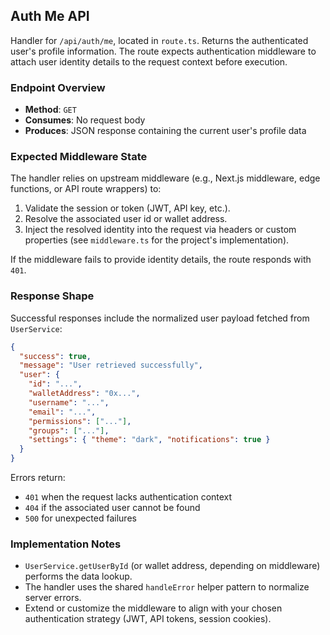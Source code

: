 ## Auth Me API

Handler for `/api/auth/me`, located in `route.ts`. Returns the authenticated user's profile
information. The route expects authentication middleware to attach user identity details to the
request context before execution.

### Endpoint Overview

- **Method**: `GET`
- **Consumes**: No request body
- **Produces**: JSON response containing the current user's profile data

### Expected Middleware State

The handler relies on upstream middleware (e.g., Next.js middleware, edge functions, or API route
wrappers) to:

1. Validate the session or token (JWT, API key, etc.).
2. Resolve the associated user id or wallet address.
3. Inject the resolved identity into the request via headers or custom properties (see
   `middleware.ts` for the project's implementation).

If the middleware fails to provide identity details, the route responds with `401`.

### Response Shape

Successful responses include the normalized user payload fetched from `UserService`:

```json
{
  "success": true,
  "message": "User retrieved successfully",
  "user": {
    "id": "...",
    "walletAddress": "0x...",
    "username": "...",
    "email": "...",
    "permissions": ["..."],
    "groups": ["..."],
    "settings": { "theme": "dark", "notifications": true }
  }
}
```

Errors return:

- `401` when the request lacks authentication context
- `404` if the associated user cannot be found
- `500` for unexpected failures

### Implementation Notes

- `UserService.getUserById` (or wallet address, depending on middleware) performs the data lookup.
- The handler uses the shared `handleError` helper pattern to normalize server errors.
- Extend or customize the middleware to align with your chosen authentication strategy (JWT, API
  tokens, session cookies).
